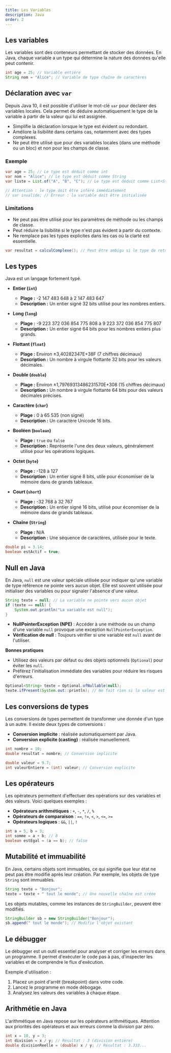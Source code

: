 ```yaml
---
title: Les Variables
description: Java
order: 2
---
```

## Les variables
Les variables sont des conteneurs permettant de stocker des données. En Java, chaque variable a un type qui détermine la nature des données qu'elle peut contenir.


```java
int age = 25; // Variable entière
String nom = "Alice"; // Variable de type chaîne de caractères
```

## Déclaration avec `var`
Depuis Java 10, il est possible d'utiliser le mot-clé `var` pour déclarer des variables locales. Cela permet de déduire automatiquement le type de la variable à partir de la valeur qui lui est assignée.
- Simplifie la déclaration lorsque le type est évident ou redondant.
- Améliore la lisibilité dans certains cas, notamment avec des types complexes.
- Ne peut être utilisé que pour des variables locales (dans une méthode ou un bloc) et non pour les champs de classe.

### Exemple
```java
var age = 25; // Le type est déduit comme int
var nom = "Alice"; // Le type est déduit comme String
var liste = List.of("A", "B", "C"); // Le type est déduit comme List<String>

// Attention : le type doit être inféré immédiatement
// var invalide; // Erreur : la variable doit être initialisée
```

### Limitations
- Ne peut pas être utilisé pour les paramètres de méthode ou les champs de classe.
- Peut réduire la lisibilité si le type n'est pas évident à partir du contexte.
- Ne remplace pas les types explicites dans les cas où la clarté est essentielle.

```java
var resultat = calculComplexe(); // Peut être ambigu si le type de retour n'est pas clair
```

## Les types
Java est un langage fortement typé.

- **Entier (`int`)**
  - **Plage :** -2 147 483 648 à 2 147 483 647
  - **Description :** Un entier signé 32 bits utilisé pour les nombres entiers.

- **Long (`long`)**
  - **Plage :** -9 223 372 036 854 775 808 à 9 223 372 036 854 775 807
  - **Description :** Un entier signé 64 bits pour les nombres entiers plus grands.

- **Flottant (`float`)**
  - **Plage :** Environ ±3,40282347E+38F (7 chiffres décimaux)
  - **Description :** Un nombre à virgule flottante 32 bits pour les valeurs décimales.

- **Double (`double`)**
  - **Plage :** Environ ±1,79769313486231570E+308 (15 chiffres décimaux)
  - **Description :** Un nombre à virgule flottante 64 bits pour des valeurs décimales précises.

- **Caractère (`char`)**
  - **Plage :** 0 à 65 535 (non signé)
  - **Description :** Un caractère Unicode 16 bits.

- **Booléen (`boolean`)**
  - **Plage :** `true` ou `false`
  - **Description :** Représente l'une des deux valeurs, généralement utilisé pour les opérations logiques.

- **Octet (`byte`)**
  - **Plage :** -128 à 127
  - **Description :** Un entier signé 8 bits, utile pour économiser de la mémoire dans de grands tableaux.

- **Court (`short`)**
  - **Plage :** -32 768 à 32 767
  - **Description :** Un entier signé 16 bits, utilisé pour économiser de la mémoire dans de grands tableaux.

- **Chaîne (`String`)**
  - **Plage :** N/A
  - **Description :** Une séquence de caractères, utilisée pour le texte.



```java
double pi = 3.14;
boolean estActif = true;
```

## Null en Java
En Java, `null` est une valeur spéciale utilisée pour indiquer qu'une variable de type référence ne pointe vers aucun objet. Elle est souvent utilisée pour initialiser des variables ou pour signaler l'absence d'une valeur.

```java
String texte = null; // La variable ne pointe vers aucun objet
if (texte == null) {
    System.out.println("La variable est null");
}
```

- **NullPointerException (NPE)** : Accéder à une méthode ou un champ d'une variable `null` provoque une exception `NullPointerException`.
- **Vérification de null** : Toujours vérifier si une variable est `null` avant de l'utiliser.

**Bonnes pratiques**
- Utilisez des valeurs par défaut ou des objets optionnels (`Optional`) pour éviter les `null`.
- Préférez l'initialisation immédiate des variables pour réduire les risques d'erreurs.

```java
Optional<String> texte = Optional.ofNullable(null);
texte.ifPresent(System.out::println); // Ne fait rien si la valeur est null
```

## Les conversions de types
Les conversions de types permettent de transformer une donnée d'un type à un autre. Il existe deux types de conversions :
- **Conversion implicite** : réalisée automatiquement par Java.
- **Conversion explicite (casting)** : réalisée manuellement.

```java
int nombre = 10;
double resultat = nombre; // Conversion implicite

double valeur = 9.7;
int valeurEntiere = (int) valeur; // Conversion explicite
```

## Les opérateurs
Les opérateurs permettent d'effectuer des opérations sur des variables et des valeurs. Voici quelques exemples :
- **Opérateurs arithmétiques** : `+`, `-`, `*`, `/`, `%`
- **Opérateurs de comparaison** : `==`, `!=`, `<`, `>`, `<=`, `>=`
- **Opérateurs logiques** : `&&`, `||`, `!`


```java
int a = 5, b = 3;
int somme = a + b; // 8
boolean estEgal = (a == b); // false
```

## Mutabilité et immuabilité
En Java, certains objets sont immuables, ce qui signifie que leur état ne peut pas être modifié après leur création. Par exemple, les objets de type `String` sont immuables.


```java
String texte = "Bonjour";
texte = texte + " tout le monde"; // Une nouvelle chaîne est créée
```

Les objets mutables, comme les instances de `StringBuilder`, peuvent être modifiés.


```java
StringBuilder sb = new StringBuilder("Bonjour");
sb.append(" tout le monde"); // Modifie l'objet existant
```

## Le débugger
Le débugger est un outil essentiel pour analyser et corriger les erreurs dans un programme. Il permet d'exécuter le code pas à pas, d'inspecter les variables et de comprendre le flux d'exécution.

Exemple d'utilisation :
1. Placez un point d'arrêt (breakpoint) dans votre code.
2. Lancez le programme en mode débogage.
3. Analysez les valeurs des variables à chaque étape.

## Arithmétie en Java
L'arithmétique en Java repose sur les opérateurs arithmétiques. Attention aux priorités des opérateurs et aux erreurs comme la division par zéro.


```java
int x = 10, y = 3;
int division = x / y; // Résultat : 3 (division entière)
double divisionReelle = (double) x / y; // Résultat : 3.333...
```
